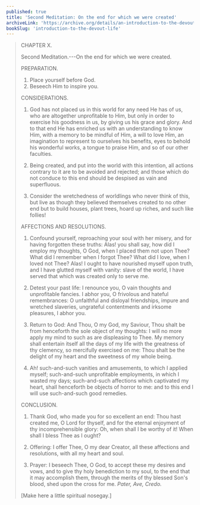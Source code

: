 ```yaml
---
published: true
title: 'Second Meditation: On the end for which we were created'
archiveLink: 'https://archive.org/details/an-introduction-to-the-devout-life/page/19?view=theater'
bookSlug: 'introduction-to-the-devout-life'
---
```


> CHAPTER X.
>
> Second Meditation.---On the end for which we were created.
>
> PREPARATION.
>
> 1. Place yourself before God.
> 2. Beseech Him to inspire you.
>
> CONSIDERATIONS.
>
> 1. God has not placed us in this world for any need He has of us, who are altogether unprofitable to Him, but only in order to exercise his goodness in us, by giving us his grace and glory. And to that end He has enriched us with an understanding to know Him, with a memory to be mindful of Him, a will to love Him, an imagination to represent to ourselves his benefits, eyes to behold his wonderful works, a tongue to praise Him, and so of our other faculties.
>
> 2. Being created, and put into the world with this intention, all actions contrary to it are to be avoided and rejected; and those which do not conduce to this end should be despised as vain and superfluous.
>
> 3. Consider the wretchedness of worldlings who never think of this, but live as though they believed themselves created to no other end but to build houses, plant trees, hoard up riches, and such like follies!
>
> AFFECTIONS AND RESOLUTIONS.
>
> 1. Confound yourself, reproaching your soul with her misery, and for having forgotten these truths: Alas! you shall say, how did I employ my thoughts, O God, when I placed them not upon Thee? What did I remember when I forgot Thee? What did I love, when I loved not Thee? Alas! I ought to have nourished myself upon truth, and I have glutted myself with vanity: slave of the world, I have served that which was created only to serve me.
>
> 2. Detest your past life: I renounce you, O vain thoughts and unprofitable fancies. I abhor you, O frivolous and hateful remembrances: O unfaithful and disloyal friendships, impure and wretched slaveries, ungrateful contentments and irksome pleasures, I abhor you.
>
> 3. Return to God: And Thou, O my God, my Saviour, Thou shalt be from henceforth the sole object of my thoughts: I will no more apply my mind to such as are displeasing to Thee. My memory shall entertain itself all the days of my life with the greatness of thy clemency, so mercifully exercised on me: Thou shalt be the delight of my heart and the sweetness of my whole being.
>
> 4. Ah! such-and-such vanities and amusements, to which I applied myself; such-and-such unprofitable employments, in which I wasted my days; such-and-such affections which captivated my heart, shall henceforth be objects of horror to me: and to this end I will use such-and-such good remedies.
>
> CONCLUSION.
>
> 1. Thank God, who made you for so excellent an end: Thou hast created me, O Lord for thyself, and for the eternal enjoyment of thy incomprehensible glory: Oh, when shall I be worthy of it! When shall I bless Thee as I ought?
>
> 2. Offering: I offer Thee, O my dear Creator, all these affections and resolutions, with all my heart and soul.
>
> 3. Prayer: I beseech Thee, O God, to accept these my desires and vows, and to give thy holy benediction to my soul, to the end that it may accomplish them, through the merits of thy blessed Son's blood, shed upon the cross for me. *Pater, Ave, Credo.*
>
> [Make here a little spiritual nosegay.]